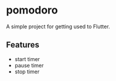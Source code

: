 # pomodoro

A simple project for getting used to Flutter.

## Features

- start timer
- pause timer
- stop timer


